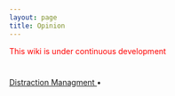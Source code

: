 ```yaml
---
layout: page
title: Opinion 
---
```

<span style="color:red">This wiki is under continuous development </span>
#  



[Distraction Managment ](distraction_managment.md) •

